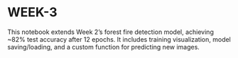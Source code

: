 # WEEK-3
This notebook extends Week 2’s forest fire detection model, achieving ~82% test accuracy after 12 epochs. It includes training visualization, model saving/loading, and a custom function for predicting new images.
